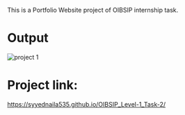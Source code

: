 This is a Portfolio Website project of OIBSIP internship task.
# Output
![project 1](https://github.com/Syyednaila535/Codsoft_Level-1_Task-1/assets/130342468/8eaa3a4d-23c5-4bf7-b71c-1defa5686804)
# Project link:
https://syyednaila535.github.io/OIBSIP_Level-1_Task-2/

